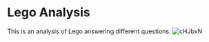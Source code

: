 # Lego Analysis
This is an analysis of Lego answering different questions.
![cHJbxN](https://user-images.githubusercontent.com/82574933/150318938-745e7036-d2ac-499c-845f-91fe4b24b0aa.jpg)
